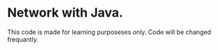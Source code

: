 # Network with Java.
This code is made for learning purposeses only.
Code will be changed frequantly.
